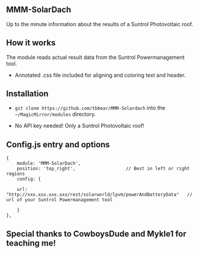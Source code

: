 ## MMM-SolarDach

Up to the minute information about the results of a Suntrol Photovoltaic roof.

## How it works

The module reads actual result data from the Suntrol Powermanagement tool.

* Annotated .css file included for aligning and coloring text and header.

## Installation

* `git clone https://github.com/tbbear/MMM-Solardach` into the `~/MagicMirror/modules` directory.

* No API key needed! Only a Suntrol Photovoltaic roof!

## Config.js entry and options

    {
        module: 'MMM-SolarDach',
        position: 'top_right',                   // Best in left or right regions
        config: { 
		
		url: "http://xxx.xxx.xxx.xxx/rest/solarworld/lpvm/powerAndBatteryData"   // url of your Suntrol Powermanagement tool
	
        }
    },
	

## Special thanks to CowboysDude and Mykle1 for teaching me!
